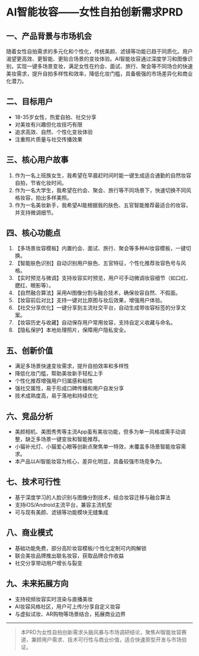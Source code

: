 # AI智能妆容——女性自拍创新需求PRD

## 一、产品背景与市场机会
随着女性自拍需求的多元化和个性化，传统美颜、滤镜等功能已趋于同质化。用户渴望更高效、更智能、更贴合场景的变妆体验。AI智能妆容通过深度学习和图像识别，实现一键多场景变妆，满足女性在约会、面试、旅行、聚会等不同场合的快速美妆需求，提升自拍多样性和效率，降低化妆门槛，具备极强的市场差异化和商业化潜力。

## 二、目标用户
- 18-35岁女性，热爱自拍、社交分享
- 对美妆有兴趣但化妆技巧有限
- 追求高效、自然、个性化变妆体验
- 注重照片质量与社交传播效果

## 三、核心用户故事
1. 作为一名上班族女生，我希望在早晨赶时间时能一键生成适合通勤的自然妆容自拍，节省化妆时间。
2. 作为一名大学生，我希望在约会、聚会、旅行等不同场景下，快速切换不同风格妆容，拍出多样美照。
3. 作为一名美妆新手，我希望AI能根据我的肤色、五官智能推荐最适合的妆容，并支持微调细节。

## 四、核心功能点
1. 【多场景妆容模板】内置约会、面试、旅行、聚会等多种AI妆容模板，一键切换。
2. 【智能肤色识别】自动识别用户肤色、五官特征，个性化推荐妆容色号与风格。
3. 【实时预览与微调】支持妆容实时预览，用户可手动微调妆容细节（如口红、腮红、眼影等）。
4. 【自然融合算法】采用AI图像分割与融合技术，确保妆容自然、不假面。
5. 【妆容前后对比】支持一键对比原图与妆后效果，增强用户体验。
6. 【社交分享优化】一键分享到主流社交平台，自动生成带妆容标签的分享文案。
7. 【妆容历史与收藏】自动保存用户常用妆容，支持自定义收藏与命名。
8. 【隐私保护】本地处理照片，保障用户隐私安全。

## 五、创新价值
- 满足多场景快速变妆需求，提升自拍效率和多样性
- 降低化妆门槛，帮助美妆新手轻松上手
- 个性化推荐增强用户归属感和粘性
- 强社交属性，易于形成口碑传播和用户自发分享
- 技术成熟度高，易于落地和持续优化

## 六、竞品分析
- 美颜相机、美图秀秀等主流App虽有美妆功能，但多为单一风格或需手动调整，缺乏多场景一键变妆和智能推荐。
- 小猫补光灯、小猫爱心眼等创新点聚焦单一特效，未覆盖多场景智能妆容需求。
- 本产品以AI智能妆容为核心，差异化明显，具备较强市场竞争力。

## 七、技术可行性
- 基于深度学习的人脸识别与图像分割技术，结合妆容迁移与融合算法
- 支持iOS/Android主流平台，兼容主流机型
- 可与现有美颜、滤镜等功能模块无缝集成

## 八、商业模式
- 基础功能免费，部分高阶妆容模板/个性化定制可内购解锁
- 联合美妆品牌推出联名妆容，获取品牌合作收益
- 社交分享带动用户增长与裂变

## 九、未来拓展方向
- 支持视频妆容实时渲染与直播美妆
- AI妆容风格社区，用户可上传/分享自定义妆容
- 与虚拟试妆、AR购物等场景结合，拓展商业边界

---

> 本PRD为女性自拍创新需求头脑风暴与市场调研结论，聚焦AI智能妆容赛道，兼顾用户需求、技术可行性与商业价值，适合快速原型开发与市场验证。